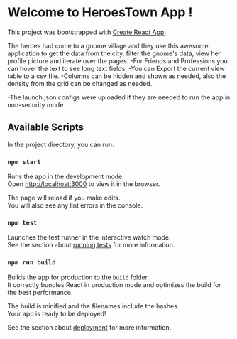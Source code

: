 # Welcome to HeroesTown App !

This project was bootstrapped with [Create React App](https://github.com/facebook/create-react-app).

The heroes had come to a gnome village and they use this awesome application to get the data from the city, filter the gnome's data, view her profile picture and iterate over the pages.
-For Friends and Professions you can hover the text to see long text fields.
-You can Export the current view table to a csv file.
-Columns can be hidden and shown as needed, also the density from the grid can be changed as needed.

-The launch.json configs were uploaded if they are needed to run the app in non-security mode.

## Available Scripts

In the project directory, you can run:

### `npm start`

Runs the app in the development mode.\
Open [http://localhost:3000](http://localhost:3000) to view it in the browser.

The page will reload if you make edits.\
You will also see any lint errors in the console.

### `npm test`

Launches the test runner in the interactive watch mode.\
See the section about [running tests](https://facebook.github.io/create-react-app/docs/running-tests) for more information.

### `npm run build`

Builds the app for production to the `build` folder.\
It correctly bundles React in production mode and optimizes the build for the best performance.

The build is minified and the filenames include the hashes.\
Your app is ready to be deployed!

See the section about [deployment](https://facebook.github.io/create-react-app/docs/deployment) for more information.


